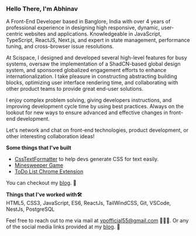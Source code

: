 ### Hello There, I'm Abhinav

A Front-End Developer based in Banglore, India with over 4 years of professional experience in designing high responsive, dynamic, user-centric websites and applications. Knowledgeable in JavaScript, TypeScript, ReactJS, Next.js, and expert in state management, performance tuning, and cross-browser issue resolutions.

At Scispace, I designed and developed several high-level features for busy systems, oversaw the implementation of a ShadCN-based global design system, and sponsored globalized engagement efforts to enhance internationalization. I take pleasure in constructing abstracting building blocks, optimizing user interface rendering time, and collaborating with other product teams to provide great end-user solutions.

I enjoy complex problem solving, giving developers instructions, and improving development cycle time by using best practices. Always on the lookout for new ways to ensure advanced and effective changes in front-end development.

Let's network and chat on front-end technologies, product development, or other interesting collaboration ideas!



**Some things that I've built**   
 - [CssTextFormatter](https://csstextformatter.abhinavvp.com/) to help devs generate CSS for text easily.  
 - [Minesweeper Game](https://minesweeper.abhinavvp.com/) 
 - [ToDo List Chrome Extension](https://github.com/abhi12123/todoextension)


You can checkout my [blog](https://abhinavvp.com/). 📝

**Things that I've worked with🛠️**  
HTML5, CSS3, JavaScript, ES6, ReactJs, TailWindCSS, Git, VSCode, NestJs, PostgreSQL

Feel free to reach out to me via mail at vpofficial55@gmail.com 📨📨📨.
Or any of the social media links provided at my [blog](https://abhinavvp.com/). 📝

<!--
**abhi12123/abhi12123** is a ✨ _special_ ✨ repository because its `README.md` (this file) appears on your GitHub profile.

Here are some ideas to get you started:

- 🔭 I’m currently working on ...
- 🌱 I’m currently learning ...
- 👯 I’m looking to collaborate on ...
- 🤔 I’m looking for help with ...
- 💬 Ask me about ...
- 📫 How to reach me: ...
- 😄 Pronouns: ...
- ⚡ Fun fact: ...
-->
